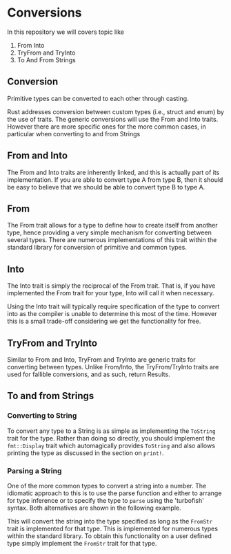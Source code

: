# Conversions 

In this repository we will covers topic like
1. From Into
2. TryFrom and TryInto
3. To And From Strings

## Conversion
Primitive types can be converted to each other through casting.

Rust addresses conversion between custom types (i.e., struct and enum) by the use of traits. The generic conversions will use the From and Into traits. However there are more specific ones for the more common cases, in particular when converting to and from Strings

## From and Into

The From and Into traits are inherently linked, and this is actually part of its implementation. If you are able to convert type A from type B, then it should be easy to believe that we should be able to convert type B to type A.

## From

The From trait allows for a type to define how to create itself from another type, hence providing a very simple mechanism for converting between several types. There are numerous implementations of this trait within the standard library for conversion of primitive and common types.

## Into
The Into trait is simply the reciprocal of the From trait. That is, if you have implemented the From trait for your type, Into will call it when necessary.

Using the Into trait will typically require specification of the type to convert into as the compiler is unable to determine this most of the time. However this is a small trade-off considering we get the functionality for free.

## TryFrom and TryInto

Similar to From and Into, TryFrom and TryInto are generic traits for converting between types. Unlike From/Into, the TryFrom/TryInto traits are used for fallible conversions, and as such, return Results.

## To and from Strings

### Converting to String

To convert any type to a String is as simple as implementing the `ToString` trait for the type. Rather than doing so directly, you should implement the `fmt::Display` trait which automagically provides `ToString` and also allows printing the type as discussed in the section on `print!`.


### Parsing a String

One of the more common types to convert a string into a number. The idiomatic approach to this is to use the parse function and either to arrange for type inference or to specify the type to `parse` using the 'turbofish' syntax. Both alternatives are shown in the following example.

This will convert the string into the type specified as long as the `FromStr` trait is implemented for that type. This is implemented for numerous types within the standard library. To obtain this functionality on a user defined type simply implement the `FromStr` trait for that type.
